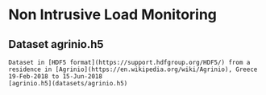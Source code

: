 # Non Intrusive Load Monitoring

## Dataset agrinio.h5

    Dataset in [HDF5 format](https://support.hdfgroup.org/HDF5/) from a residence in [Agrinio](https://en.wikipedia.org/wiki/Agrinio), Greece 19-Feb-2018 to 15-Jun-2018
    [agrinio.h5](datasets/agrinio.h5)